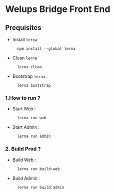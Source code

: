 # Welups Bridge Front End

## Prequisites

- Install `lerna`

  ```
    npm install --global lerna
  ```

- Clean `lerna`
  ```
    lerna clean
  ```
- Bootstrap `lerna` :

  ```
    lerna bootstrap
  ```

### 1.How to run ?

- Start Web :
  ```
    lerna run web
  ```
- Start Admin :
  ```
    lerna run admin
  ```

### 2. Build Prod ?

- Build Web :

  ```
    lerna run build:web
  ```

- Build Admin :
  ```
    lerna run build:admin
  ```
